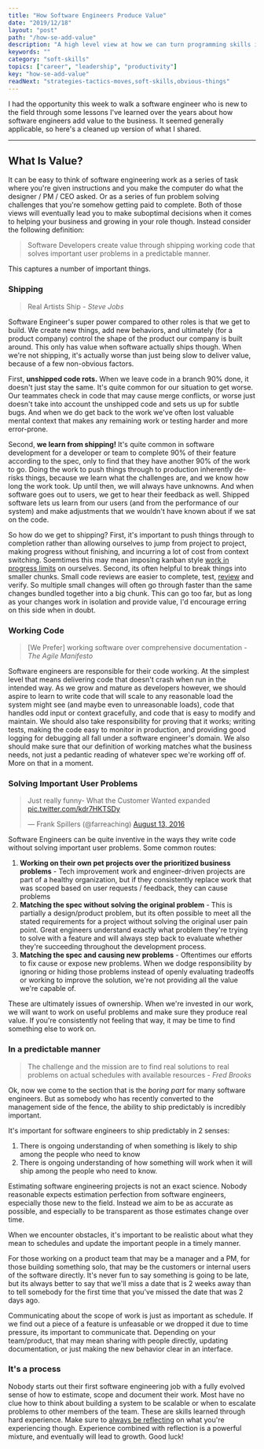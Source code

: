 ```yaml
---
title: "How Software Engineers Produce Value"
date: "2019/12/18"
layout: "post"
path: "/how-se-add-value"
description: "A high level view at how we can turn programming skills into business value"
keywords: ""
category: "soft-skills"
topics: ["career", "leadership", "productivity"]
key: "how-se-add-value"
readNext: "strategies-tactics-moves,soft-skills,obvious-things"
---
```


I had the opportunity this week to walk a software engineer who is new to the field through some lessons I've learned over the years about how software engineers add value to the business.  It seemed generally applicable, so here's a cleaned up version of what I shared.

----

## What Is Value?

It can be easy to think of software engineering work as a series of task where you're given instructions and you make the computer do what the designer / PM / CEO asked.  Or as a series of fun problem solving challenges that you're somehow getting paid to complete.  Both of those views will eventually lead you to make suboptimal decisions when it comes to helping your business and growing in your role though.  Instead consider the following definition:

> Software Developers create value through shipping working code that solves important user problems in a predictable manner.

This captures a number of important things.

### Shipping 

> Real Artists Ship - *Steve Jobs*

Software Engineer's super power compared to other roles is that we get to build.  We create new things, add new behaviors, and ultimately (for a product company) control the shape of the product our company is built around.  This only has value when software actually ships though.  When we're not shipping, it's actually worse than just being slow to deliver value, because of a few non-obvious factors.

First, **unshipped code rots.**  When we leave code in a branch 90% done, it doesn't just stay the same.  It's quite common for our situation to get worse.  Our teammates check in code that may cause merge conflicts, or worse just doesn't take into account the unshipped code and sets us up for subtle bugs.  And when we do get back to the work we've often lost valuable mental context that makes any remaining work or testing harder and more error-prone.

Second, **we learn from shipping!**  It's quite common in software development for a developer or team to complete 90% of their feature according to the spec, only to find that they have another 90% of the work to go.  Doing the work to push things through to production inherently de-risks things, because we learn what the challenges are, and we know how long the work took.  Up until then, we will always have unknowns.  And when software goes out to users, we get to hear their feedback as well.  Shipped software lets us learn from our users (and from the performance of our system) and make adjustments that we wouldn't have known about if we sat on the code.  

So how do we get to shipping?  First, it's important to push things through to completion rather than allowing ourselves to jump from project to project, making progress without finishing, and incurring a lot of cost from context switching.  Soemtimes this may mean imposing kanban style [work in progress limits](https://lethain.com/limiting-wip/) on ourselves.  Second, its often helpful to break things into smaller chunks.  Small code reviews are easier to complete, test, [review](https://benmccormick.org/2019/04/22/better-code-feedback) and verify.  So multiple small changes will often go through faster than the same changes bundled together into a big chunk.  This can go too far, but as long as your changes work in isolation and provide value, I'd encourage erring on this side when in doubt.

### Working Code 

> [We Prefer] working software over comprehensive documentation - *The Agile Manifesto*

Software engineers are responsible for their code working.  At the simplest level that means delivering code that doesn't crash when run in the intended way.  As we grow and mature as developers however, we should aspire to  learn to write code that will scale to any reasonable load the system might see (and maybe even to unreasonable loads), code that handles odd input or context gracefully, and code that is easy to modify and maintain.  We should also take responsibility for proving that it works; writing tests, making the code easy to monitor in production, and providing good logging for debugging all fall under a software engineer's domain. We also should make sure that our definition of working matches what the business needs, not just a pedantic reading of whatever spec we're working off of.  More on that in a moment.

### Solving Important User Problems

<blockquote class="twitter-tweet"><p lang="en" dir="ltr">Just really funny- What the Customer Wanted expanded <a href="https://t.co/kdr7HKTSDy">pic.twitter.com/kdr7HKTSDy</a></p>&mdash; Frank Spillers (@farreaching) <a href="https://twitter.com/farreaching/status/764256002053025792?ref_src=twsrc%5Etfw">August 13, 2016</a></blockquote>

Software Engineers can be quite inventive in the ways they write code without solving important user problems.  Some common routes:

1. **Working on their own pet projects over the prioritized business problems** - Tech improvement work and engineer-driven projects are part of a healthy organization, but if they consistently replace work that was scoped based on user requests / feedback, they can cause problems
2. **Matching the spec without solving the original problem** - This is partially a design/product problem, but its often possible to meet all the stated requirements for a project without solving the original user pain point.  Great engineers understand exactly what problem they're trying to solve with a feature and will always step back to evaluate whether they're succeeding throughout the development process.
3. **Matching the spec and causing new problems** - Oftentimes our efforts to fix cause or expose new problems.  When we dodge responsibility by ignoring or hiding those problems instead of openly evaluating tradeoffs or working to improve the solution, we're not providing all the value we're capable of. 

These are ultimately issues of ownership. When we're invested in our work, we will want to work on useful problems and make sure they produce real value.  If you're consistently not feeling that way, it may be time to find something else to work on.


### In a predictable manner

> The challenge and the mission are to find real solutions to real problems on actual schedules with available resources - *Fred Brooks*

Ok, now we come to the section that is the *boring part* for many software engineers.  But as somebody who has recently converted to the management side of the fence, the ability to ship predictably is incredibly important.  

It's important for software engineers to ship predictably in 2 senses:

1. There is ongoing understanding of when something is likely to ship among the people who need to know
2. There is ongoing understanding of how something will work when it will ship among the people who need to know.  

Estimating software engineering projects is not an exact science. Nobody reasonable expects estimation perfection from software engineers, especially those new to the field.  Instead we aim to be as accurate as possible, and especially to be transparent as those estimates change over time.  

When we encounter obstacles, it's important to be realistic about what they mean to schedules and update the important people in a timely manner. 

For those working on a product team that may be a manager and a PM, for those building something solo, that may be the customers or internal users of the software directly.  It's never fun to say something is going to be late, but its always better to say that we'll miss a date that is 2 weeks away than to tell somebody for the first time that you've missed the date that was 2 days ago.

Communicating about the scope of work is just as important as schedule.  If we find out a piece of a feature is unfeasable or we dropped it due to time pressure, its important to communicate that.  Depending on your team/product, that may mean sharing with people directly, updating documentation, or just making the new behavior clear in an interface.   

### It's a process

Nobody starts out their first software engineering job with a fully evolved sense of how to estimate, scope and document their work.  Most have no clue how to think about building a system to be scalable or when to escalate problems to other members of the team.  These are skills learned through hard experience.  Make sure to [always be reflecting](https://benmccormick.org/2019/05/18/obvious-things) on what you're experiencing though.  Experience combined with reflection is a powerful mixture, and eventually will lead to growth.  Good luck!
